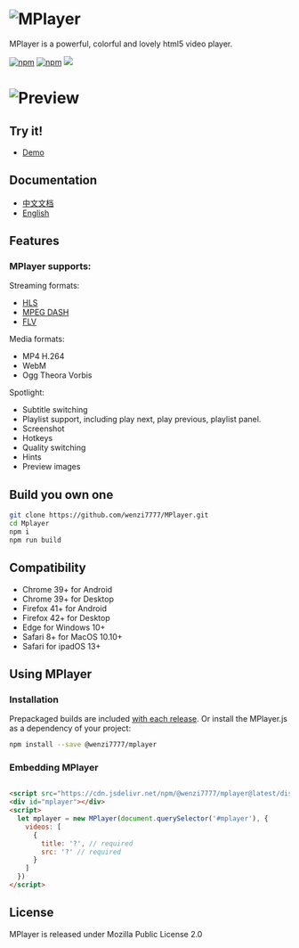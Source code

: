 
# ![MPlayer](./MPlayer-docs/public/mplayer.png)

MPlayer is a powerful, colorful and lovely html5 video player.

[![npm](https://img.shields.io/npm/dt/@wenzi7777/mplayer)](https://www.npmjs.com/package/@wenzi7777/mplayer)
[![npm](https://img.shields.io/npm/l/@wenzi7777/mplayer)](https://github.com/wenzi7777/MPlayer/blob/master/LICENSE)
[![](https://data.jsdelivr.com/v1/package/npm/@wenzi7777/mplayer/badge?style=rounded)](https://cdn.jsdelivr.net/npm/@wenzi7777/mplayer@latest/dist/mplayer.bundle.min.js)

# ![Preview](./MPlayer-docs/public/preview.png)

## Try it! 

- [Demo]('https://mplayer.1205.moe')

## Documentation
- [中文文档]('https://mplayer.1205.moe/')
- [English]('https://mplayer.1205.moe/')


## Features
### MPlayer supports:
Streaming formats:
- [HLS](https://github.com/video-dev/hls.js)
- [MPEG DASH](https://github.com/Dash-Industry-Forum/dash.js)
- [FLV](https://github.com/Bilibili/flv.js)

Media formats:
- MP4 H.264 
- WebM 
- Ogg Theora Vorbis

Spotlight: 
- Subtitle switching 
- Playlist support, including play next, play previous, playlist panel.
- Screenshot 
- Hotkeys 
- Quality switching 
- Hints 
- Preview images

## Build you own one

```sh
git clone https://github.com/wenzi7777/MPlayer.git
cd Mplayer
npm i
npm run build
```

## Compatibility

- Chrome 39+ for Android
- Chrome 39+ for Desktop
- Firefox 41+ for Android
- Firefox 42+ for Desktop
- Edge for Windows 10+
- Safari 8+ for MacOS 10.10+
- Safari for ipadOS 13+

## Using MPlayer

### Installation

Prepackaged builds are included [with each release](https://github.com/wenzi7777/MPlayer/releases). Or install the MPlayer.js as a dependency
of your project:

```sh
npm install --save @wenzi7777/mplayer
```

### Embedding MPlayer

```html

<script src="https://cdn.jsdelivr.net/npm/@wenzi7777/mplayer@latest/dist/mplayer.bundle.min.js"></script>
<div id="mplayer"></div>
<script>
  let mplayer = new MPlayer(document.querySelector('#mplayer'), {
    videos: [
      {
        title: '?', // required
        src: '?' // required
      }
    ]
  })
</script>
```

## License
MPlayer is released under Mozilla Public License 2.0

